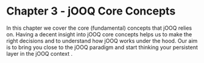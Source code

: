 # Chapter 3 - jOOQ Core Concepts

In this chapter we cover the core (fundamental) concepts that jOOQ relies on. Having a decent insight into jOOQ core concepts helps us to make the right decisions and to understand how jOOQ works under the hood. Our aim is to bring you close to the jOOQ paradigm and start thinking your persistent layer in the jOOQ context .
